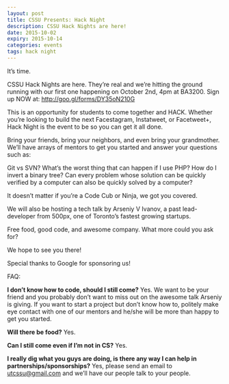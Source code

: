 ```yaml
---
layout: post
title: CSSU Presents: Hack Night
description: CSSU Hack Nights are here!
date: 2015-10-02
expiry: 2015-10-14
categories: events
tags: hack night
---
```


It’s time.

CSSU Hack Nights are here. They’re real and we’re hitting the ground running with our first one happening on October 2nd, 4pm at BA3200. Sign up NOW at: http://goo.gl/forms/DY35oN210G

This is an opportunity for students to come together and HACK. Whether you’re looking to build the next Facestagram, Instatweet, or Facetweet+, Hack Night is the event to be so you can get it all done.

Bring your friends, bring your neighbors, and even bring your grandmother. We’ll have arrays of mentors to get you started and answer your questions such as:

Git vs SVN?
What’s the worst thing that can happen if I use PHP?
How do I invert a binary tree?
Can every problem whose solution can be quickly verified by a computer can also be quickly solved by a computer?

It doesn’t matter if you’re a Code Cub or Ninja, we got you covered.

We will also be hosting a tech talk by Arseniy V Ivanov, a past lead-developer from 500px, one of Toronto’s fastest growing startups.

Free food, good code, and awesome company. What more could you ask for?

We hope to see you there!

Special thanks to Google for sponsoring us!

FAQ:

**I don’t know how to code, should I still come?** Yes. We want to be your friend and you probably don’t want to miss out on the awesome talk Arseniy is giving. If you want to start a project but don’t know how to, politely make eye contact with one of our mentors and he/she will be more than happy to get you started.

**Will there be food?** Yes.

**Can I still come even if I’m not in CS?** Yes.

**I really dig what you guys are doing, is there any way I can help in partnerships/sponsorships?** Yes, please send an email to utcssu@gmail.com and we’ll have our people talk to your people.
